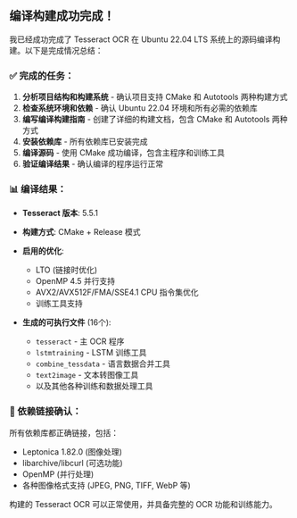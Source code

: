 ## 编译构建成功完成！

我已经成功完成了 Tesseract OCR 在 Ubuntu 22.04 LTS 系统上的源码编译构建。以下是完成情况总结：

### ✅ 完成的任务：

1. **分析项目结构和构建系统** - 确认项目支持 CMake 和 Autotools 两种构建方式
2. **检查系统环境和依赖** - 确认 Ubuntu 22.04 环境和所有必需的依赖库
3. **编写编译构建指南** - 创建了详细的构建文档，包含 CMake 和 Autotools 两种方式
4. **安装依赖库** - 所有依赖库已安装完成
5. **编译源码** - 使用 CMake 成功编译，包含主程序和训练工具
6. **验证编译结果** - 确认编译的程序运行正常

### 📊 编译结果：

- **Tesseract 版本**: 5.5.1
- **构建方式**: CMake + Release 模式
- **启用的优化**:
  - LTO (链接时优化)
  - OpenMP 4.5 并行支持
  - AVX2/AVX512F/FMA/SSE4.1 CPU 指令集优化
  - 训练工具支持

- **生成的可执行文件** (16个):
  - `tesseract` - 主 OCR 程序
  - `lstmtraining` - LSTM 训练工具
  - `combine_tessdata` - 语言数据合并工具
  - `text2image` - 文本转图像工具
  - 以及其他各种训练和数据处理工具

### 🔧 依赖链接确认：

所有依赖库都正确链接，包括：
- Leptonica 1.82.0 (图像处理)
- libarchive/libcurl (可选功能)
- OpenMP (并行处理)
- 各种图像格式支持 (JPEG, PNG, TIFF, WebP 等)

构建的 Tesseract OCR 可以正常使用，并具备完整的 OCR 功能和训练能力。
